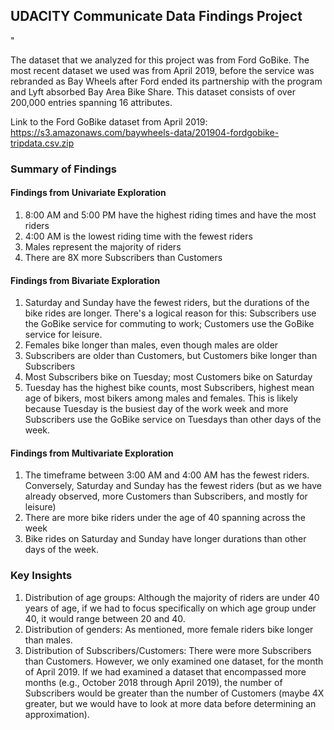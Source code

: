 <H2>UDACITY Communicate Data Findings Project</H2>"

The dataset that we analyzed for this project was from Ford GoBike.  The most recent dataset we used was from April 2019, before the service was rebranded as Bay Wheels after Ford ended its partnership with the program and Lyft absorbed Bay Area Bike Share.  This dataset consists of over 200,000 entries spanning 16 attributes.

Link to the Ford GoBike dataset from April 2019:  https://s3.amazonaws.com/baywheels-data/201904-fordgobike-tripdata.csv.zip

<h3>Summary of Findings</h3>

<h4>Findings from Univariate Exploration</H4>

1.  8:00 AM and 5:00 PM have the highest riding times and have the most riders
2.  4:00 AM is the lowest riding time with the fewest riders
3.  Males represent the majority of riders
4.  There are 8X more Subscribers than Customers

<h4>Findings from Bivariate Exploration</H4>

1.  Saturday and Sunday have the fewest riders, but the durations of the bike rides are longer.  There's a logical reason for this:  Subscribers use the GoBike service for commuting to work; Customers use the GoBike service for leisure.
2.  Females bike longer than males, even though males are older
3.  Subscribers are older than Customers, but Customers bike longer than Subscribers
4.  Most Subscribers bike on Tuesday; most Customers bike on Saturday
5.  Tuesday has the highest bike counts, most Subscribers, highest mean age of bikers, most bikers among males and females.  This is likely because Tuesday is the busiest day of the work week and more Subscribers use the GoBike service on Tuesdays than other days of the week.

<h4>Findings from Multivariate Exploration</H4>

1.  The timeframe between 3:00 AM and 4:00 AM has the fewest riders. Conversely, Saturday and Sunday has the fewest riders (but as we have already observed, more Customers than Subscribers, and mostly for leisure)
2.  There are more bike riders under the age of 40 spanning across the week
3.  Bike rides on Saturday and Sunday have longer durations than other days of the week.

<h3>Key Insights</H3>

1.  Distribution of age groups:  Although the majority of riders are under 40 years of age, if we had to focus specifically on which age group under 40, it would range between 20 and 40.
2.  Distribution of genders:  As mentioned, more female riders bike longer than males.
3.  Distribution of Subscribers/Customers:  There were more Subscribers than Customers.  However, we only examined one dataset, for the month of April 2019.  If we had examined a dataset that encompassed more months (e.g., October 2018 through April 2019), the number of Subscribers would be greater than the number of Customers (maybe 4X greater, but we would have to look at more data before determining an approximation).
